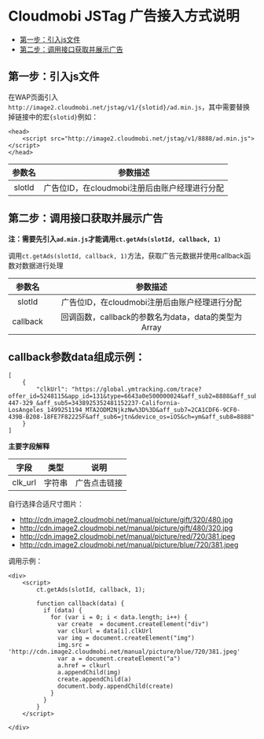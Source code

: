 # Cloudmobi JSTag 广告接入方式说明

* [第一步：引入js文件](#引入js文件)
* [第二步：调用接口获取并展示广告](#调用接口获取并展示广告)

## 第一步：引入js文件

在WAP页面引入`http://image2.cloudmobi.net/jstag/v1/{slotid}/ad.min.js`，其中需要替换掉链接中的宏`{slotid}`例如：

```
<head>
    <script src="http://image2.cloudmobi.net/jstag/v1/8888/ad.min.js"></script>
</head>   
```
| 参数名 | 参数描述 |
| :--: | :--: |
| slotId | 广告位ID，在cloudmobi注册后由账户经理进行分配 |

## 第二步：调用接口获取并展示广告


__注：需要先引入`ad.min.js`才能调用`ct.getAds(slotId, callback, 1)`__

调用`ct.getAds(slotId, callback, 1)`方法，获取广告元数据并使用callback函数对数据进行处理

| 参数名 | 参数描述 |
| :--: | :--: |
| slotId | 广告位ID，在cloudmobi注册后由账户经理进行分配 |
| callback | 回调函数，callback的参数名为data，data的类型为Array |

callback参数data组成示例：
----

```
[
    {
        "clkUrl": "https://global.ymtracking.com/trace?offer_id=5248115&app_id=131&type=6643a0e500000024&aff_sub2=8888&aff_sub3=US_svm_&aff_sub4=696-447-329_&aff_sub5=3438925352481152237-California-LosAngeles_1499251194_MTA2ODM2NjkzNw%3D%3D&aff_sub7=2CA1CDF6-9CF0-439B-B208-18FE7F82225F&aff_sub6=jtn&device_os=iOS&ch=ym&aff_sub8=8888"
    }
]
```

__主要字段解释__

|字段| 类型| 说明|
|:-:|:--:|:---:|
|clk_url|字符串|广告点击链接|


自行选择合适尺寸图片：

* http://cdn.image2.cloudmobi.net/manual/picture/gift/320/480.jpg
* http://cdn.image2.cloudmobi.net/manual/picture/gift/480/320.jpg
* http://cdn.image2.cloudmobi.net/manual/picture/red/720/381.jpeg
* http://cdn.image2.cloudmobi.net/manual/picture/blue/720/381.jpeg

调用示例：

```
<div>
    <script>
        ct.getAds(slotId, callback, 1);
        
        function callback(data) {
          if (data) {
            for (var i = 0; i < data.length; i++) {
              var create  = document.createElement("div")
              var clkurl = data[i].clkUrl
              var img = document.createElement("img")
              img.src = 'http://cdn.image2.cloudmobi.net/manual/picture/blue/720/381.jpeg'
              var a = document.createElement("a")
              a.href = clkurl
              a.appendChild(img)
              create.appendChild(a)
              document.body.appendChild(create)
            }
          }
        }
    </script>
    
</div>

```
